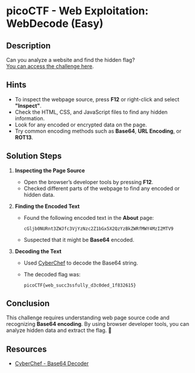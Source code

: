 # picoCTF - Web Exploitation: WebDecode (Easy)

## Description
Can you analyze a website and find the hidden flag?  
[You can access the challenge here](https://play.picoctf.org/practice/challenge/427?category=1&difficulty=1&page=1).

## Hints
- To inspect the webpage source, press **F12** or right-click and select **"Inspect"**.
- Check the HTML, CSS, and JavaScript files to find any hidden information.
- Look for any encoded or encrypted data on the page.
- Try common encoding methods such as **Base64**, **URL Encoding**, or **ROT13**.

## Solution Steps

1. **Inspecting the Page Source**  
   - Open the browser’s developer tools by pressing **F12**.  
   - Checked different parts of the webpage to find any encoded or hidden data.

2. **Finding the Encoded Text**  
   - Found the following encoded text in the **About** page:  
     ```
     cGljb0NURnt3ZWJfc3VjYzNzc2Z1bGx5X2QzYzBkZWRfMWY4MzI2MTV9
     ```
   - Suspected that it might be **Base64** encoded.

3. **Decoding the Text**  
   - Used [CyberChef](https://gchq.github.io/CyberChef/#recipe=From_Base64('A-Za-z0-9%2B/%3D',true,false)) to decode the Base64 string.
   - The decoded flag was:

     ```
     picoCTF{web_succ3ssfully_d3c0ded_1f832615}
     ```

## Conclusion  
This challenge requires understanding web page source code and recognizing **Base64 encoding**. By using browser developer tools, you can analyze hidden data and extract the flag. 🚀

## Resources
- [CyberChef - Base64 Decoder](https://gchq.github.io/CyberChef/#recipe=From_Base64('A-Za-z0-9%2B/%3D',true,false))
